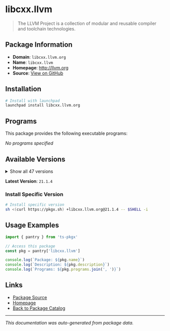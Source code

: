# libcxx.llvm

> The LLVM Project is a collection of modular and reusable compiler and toolchain technologies.

## Package Information

- **Domain**: `libcxx.llvm.org`
- **Name**: `libcxx.llvm`
- **Homepage**: http://llvm.org
- **Source**: [View on GitHub](https://github.com/pkgxdev/pantry/tree/main/projects/libcxx.llvm.org/package.yml)

## Installation

```bash
# Install with launchpad
launchpad install libcxx.llvm.org
```

## Programs

This package provides the following executable programs:

*No programs specified*

## Available Versions

<details>
<summary>Show all 47 versions</summary>

- `21.1.4`, `21.1.3`, `21.1.2`, `21.1.1`, `21.1.0`
- `20.1.8`, `20.1.7`, `20.1.6`, `20.1.5`, `20.1.4`
- `20.1.3`, `20.1.2`, `20.1.1`, `20.1.0`, `19.1.7`
- `19.1.6`, `19.1.5`, `19.1.4`, `19.1.3`, `19.1.2`
- `19.1.1`, `19.1.0`, `18.1.8`, `18.1.7`, `18.1.6`
- `18.1.4`, `18.1.3`, `18.1.2`, `18.1.1`, `17.0.6`
- `17.0.5`, `17.0.4`, `17.0.3`, `17.0.2`, `17.0.1`
- `16.0.6`, `16.0.5`, `16.0.4`, `16.0.3`, `16.0.2`
- `16.0.1`, `15.0.7`, `15.0.6`, `14.0.6`, `14.0.3`
- `13.0.1`, `12.0.1`

</details>

**Latest Version**: `21.1.4`

### Install Specific Version

```bash
# Install specific version
sh <(curl https://pkgx.sh) +libcxx.llvm.org@21.1.4 -- $SHELL -i
```

## Usage Examples

```typescript
import { pantry } from 'ts-pkgx'

// Access this package
const pkg = pantry['libcxx.llvm']

console.log(`Package: ${pkg.name}`)
console.log(`Description: ${pkg.description}`)
console.log(`Programs: ${pkg.programs.join(', ')}`)
```

## Links

- [Package Source](https://github.com/pkgxdev/pantry/tree/main/projects/libcxx.llvm.org/package.yml)
- [Homepage](http://llvm.org)
- [Back to Package Catalog](../../package-catalog.md)

---

*This documentation was auto-generated from package data.*
